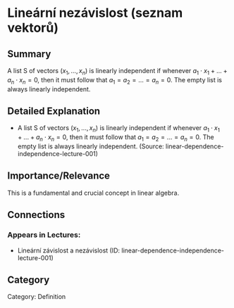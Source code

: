 # Lineární nezávislost (seznam vektorů)

## Summary
A list S of vectors ($x_1,...,x_n$) is linearly independent if whenever $a_1 \cdot x_1 + ... + a_n \cdot x_n = 0$, then it must follow that $a_1 = a_2 = ... = a_n = 0$. The empty list is always linearly independent.

## Detailed Explanation
- A list S of vectors ($x_1,...,x_n$) is linearly independent if whenever $a_1 \cdot x_1 + ... + a_n \cdot x_n = 0$, then it must follow that $a_1 = a_2 = ... = a_n = 0$. The empty list is always linearly independent.
  (Source: linear-dependence-independence-lecture-001)

## Importance/Relevance
This is a fundamental and crucial concept in linear algebra.

## Connections
### Appears in Lectures:
- Lineární závislost a nezávislost (ID: linear-dependence-independence-lecture-001)

## Category
Category: Definition